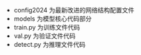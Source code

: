 - config2024 为最新改进的网络结构配置文件
- models 为模型核心代码部分
- train.py 为训练文件代码
- val.py 为验证文件代码
- detect.py 为推理文件代码
